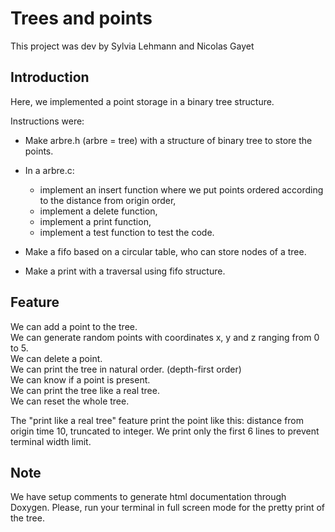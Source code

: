 # Trees and points

This project was dev by Sylvia Lehmann and Nicolas Gayet

## Introduction

Here, we implemented a point storage in a binary tree structure.

Instructions were:
- Make arbre.h (arbre = tree) with a structure of binary tree to store the points.
- In a arbre.c:
  + implement an insert function where we put points ordered according to the distance from origin order,
  + implement a delete function,
  + implement a print function,
  + implement a test function to test the code.

- Make a fifo based on a circular table, who can store nodes of a tree.
- Make a print with a traversal using fifo structure.

## Feature

We can add a point to the tree.  
We can generate random points with coordinates x, y and z ranging from 0 to 5.  
We can delete a point.  
We can print the tree in natural order. (depth-first order)  
We can know if a point is present.  
We can print the tree like a real tree.  
We can reset the whole tree.  

The "print like a real tree" feature print the point like this: distance from origin time 10, truncated to integer. We print only the first 6 lines to prevent terminal width limit.

## Note

We have setup comments to generate html documentation through Doxygen.
Please, run your terminal in full screen mode for the pretty print of the tree.
